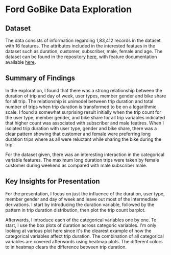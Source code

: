 # Ford GoBike Data Exploration

## Dataset

The data consists of information regarding 1,83,412 records in the dataset with 16 features. The attributes included in the interested featues in the dataset such as duration, customer, subscriber, male, female and age. The dataset can be found in the
repository [here](https://s3.amazonaws.com/baywheels-data/201902-fordgobike-tripdata.csv.zip),
with feature documentation available [here](https://www.lyft.com/bikes/bay-wheels/system-data).


## Summary of Findings

In the exploration, I found that there was a strong relationship between the
duration of trip and day of week, user types, member gender and bike share for 
all trip. The relationship is unimodel between trip duration and total number 
of trips when trip duration is transformed to be on a logarithmic scale. I found 
a somewhat surprising result initially when the trip count for the user type, 
member gender, and bike share for all trip variables indicated that higher count 
was associated with subscriber and male featires. When I isolated trip duration 
with user type, gender and bike share, there was a clear pattern showing that
customer and female were preferring long duration trips where as all were reluctant
while sharing the bike during the trip.

For the dataset given, there was an interesting interaction in the categorical 
variable features. The maximum long duration trips were taken by female customer
during weekend as compared with male subscriber male.


## Key Insights for Presentation

For the presentation, I focus on just the influence of the duration, user type,
member gender and day of week and leave out most of the intermediate derivations. 
I start by introducing the duration variable, followed by the pattern in trip 
duration distribution, then plot the trip count barplot.

Afterwards, I introduce each of the categorical variables one by one. To start,
I use the box plots of duration across categoric variables. I'm only looking at
various plot here since it's the clearest example of how the
categorical variables affect trip duration. The combination of all categorical 
variables are covered afterwords using heatmap plots. The different colors to 
in heatmap clears the difference between trip duration.
